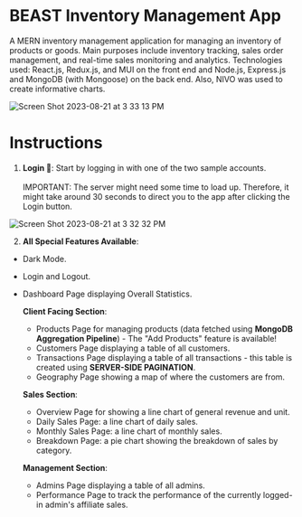 # BEAST Inventory Management App

A MERN inventory management application for managing an inventory of products or goods. Main purposes include inventory tracking, sales order management, and real-time sales monitoring and analytics. Technologies used: React.js, Redux.js, and MUI on the front end and Node.js, Express.js and MongoDB (with Mongoose) on the back end. Also, NIVO was used to create informative charts.

![Screen Shot 2023-08-21 at 3 33 13 PM](https://github.com/andynapoleon/BEAST-Inventory-Manager/assets/85133277/937cb751-7f9d-4dd2-9593-f2896db7ba81)

# Instructions

1. **Login 🔑**: Start by logging in with one of the two sample accounts.
   <br>
   <br>
   IMPORTANT: The server might need some time to load up. Therefore, it might take around 30 seconds to direct you to the app after clicking the Login button.

![Screen Shot 2023-08-21 at 3 32 32 PM](https://github.com/andynapoleon/BEAST-Inventory-Manager/assets/85133277/693dc8c9-26ff-4100-866d-c664c99bb9dd)

2. **All Special Features Available**:

- Dark Mode.
- Login and Logout.
- Dashboard Page displaying Overall Statistics.

  **Client Facing Section**:
  - Products Page for managing products (data fetched using **MongoDB Aggregation Pipeline**) - The "Add Products" feature is available!
  - Customers Page displaying a table of all customers.
  - Transactions Page displaying a table of all transactions - this table is created using **SERVER-SIDE PAGINATION**.
  - Geography Page showing a map of where the customers are from.
  
  **Sales Section**:
  - Overview Page for showing a line chart of general revenue and unit.
  - Daily Sales Page: a line chart of daily sales.
  - Monthly Sales Page: a line chart of monthly sales.
  - Breakdown Page: a pie chart showing the breakdown of sales by category.
 
  **Management Section**:
  - Admins Page displaying a table of all admins.
  - Performance Page to track the performance of the currently logged-in admin's affiliate sales.
